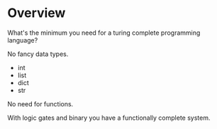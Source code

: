 # Overview

What's the minimum you need for a turing complete programming language?  

No fancy data types.  
- int
- list
- dict
- str

No need for functions.  

With logic gates and binary you have a functionally complete system.  
